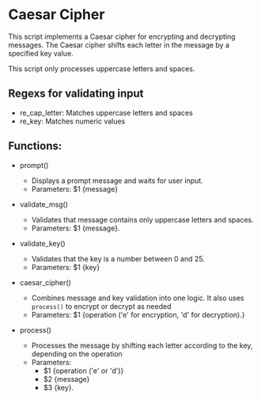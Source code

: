 # Caesar Cipher

This script implements a Caesar cipher for encrypting and decrypting messages.
The Caesar cipher shifts each letter in the message by a specified key value.

This script only processes uppercase letters and spaces.

## Regexs for validating input
- re_cap_letter: Matches uppercase letters and spaces
- re_key: Matches numeric values

## Functions: 
- prompt() 
    - Displays a prompt message and waits for user input.
    - Parameters: $1 {message}

- validate_msg()
    - Validates that message contains only uppercase letters and spaces.
    - Parameters: $1 {message}.

- validate_key()
    - Validates that the key is a number between 0 and 25.
    - Parameters: $1 {key}

- caesar_cipher()
    - Combines message and key validation into one logic. It also uses `process()` to encrypt or decrypt as needed
    - Parameters: $1 {operation ('e' for encryption, 'd' for decryption).}

- process()
    - Processes the message by shifting each letter according to the key, depending on the operation
    - Parameters: 
        - $1 {operation ('e' or 'd')}
        - $2 {message}
        - $3 {key}.
